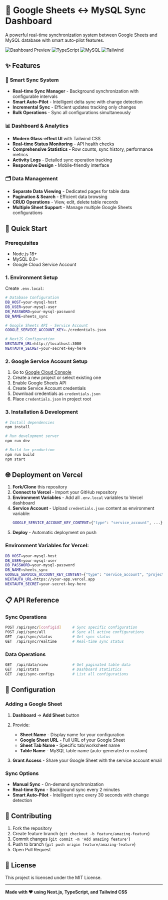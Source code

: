 # 🚀 Google Sheets ↔ MySQL Sync Dashboard

A powerful real-time synchronization system between Google Sheets and MySQL database with smart auto-pilot features.

![Dashboard Preview](https://img.shields.io/badge/Next.js-14.0.0-black)
![TypeScript](https://img.shields.io/badge/TypeScript-5.0-blue)
![MySQL](https://img.shields.io/badge/MySQL-8.0-orange)
![Tailwind](https://img.shields.io/badge/Tailwind-3.3-cyan)

## ✨ Features

### 🔄 **Smart Sync System**
- **Real-time Sync Manager** - Background synchronization with configurable intervals
- **Smart Auto-Pilot** - Intelligent delta sync with change detection
- **Incremental Sync** - Efficient updates tracking only changes
- **Bulk Operations** - Sync all configurations simultaneously

### 📊 **Dashboard & Analytics**
- **Modern Glass-effect UI** with Tailwind CSS
- **Real-time Status Monitoring** - API health checks
- **Comprehensive Statistics** - Row counts, sync history, performance metrics
- **Activity Logs** - Detailed sync operation tracking
- **Responsive Design** - Mobile-friendly interface

### 🗂️ **Data Management**
- **Separate Data Viewing** - Dedicated pages for table data
- **Pagination & Search** - Efficient data browsing
- **CRUD Operations** - View, edit, delete table records
- **Multiple Sheet Support** - Manage multiple Google Sheets configurations

## 🚀 Quick Start

### Prerequisites
- Node.js 18+
- MySQL 8.0+
- Google Cloud Service Account

### 1. Environment Setup

Create `.env.local`:

```bash
# Database Configuration
DB_HOST=your-mysql-host
DB_USER=your-mysql-user
DB_PASSWORD=your-mysql-password
DB_NAME=sheets_sync

# Google Sheets API - Service Account
GOOGLE_SERVICE_ACCOUNT_KEY=./credentials.json

# NextJS Configuration
NEXTAUTH_URL=http://localhost:3000
NEXTAUTH_SECRET=your-secret-key-here
```

### 2. Google Service Account Setup

1. Go to [Google Cloud Console](https://console.cloud.google.com/)
2. Create a new project or select existing one
3. Enable Google Sheets API
4. Create Service Account credentials
5. Download credentials as `credentials.json`
6. Place `credentials.json` in project root

### 3. Installation & Development

```bash
# Install dependencies
npm install

# Run development server
npm run dev

# Build for production
npm run build
npm start
```

## 🌐 Deployment on Vercel

1. **Fork/Clone** this repository
2. **Connect to Vercel** - Import your GitHub repository
3. **Environment Variables** - Add all `.env.local` variables to Vercel dashboard
4. **Service Account** - Upload `credentials.json` content as environment variable:
   ```bash
   GOOGLE_SERVICE_ACCOUNT_KEY_CONTENT={"type": "service_account", ...}
   ```
5. **Deploy** - Automatic deployment on push

### Environment Variables for Vercel:
```bash
DB_HOST=your-mysql-host
DB_USER=your-mysql-user
DB_PASSWORD=your-mysql-password
DB_NAME=sheets_sync
GOOGLE_SERVICE_ACCOUNT_KEY_CONTENT={"type": "service_account", "project_id": "..."}
NEXTAUTH_URL=https://your-app.vercel.app
NEXTAUTH_SECRET=your-secret-key-here
```

## 📋 API Reference

### Sync Operations
```bash
POST /api/sync/[configId]     # Sync specific configuration
POST /api/sync/all            # Sync all active configurations
GET  /api/sync/status         # Get sync status
GET  /api/sync/realtime       # Real-time sync status
```

### Data Operations
```bash
GET  /api/data/view           # Get paginated table data
GET  /api/stats               # Dashboard statistics
GET  /api/sync-configs        # List all configurations
```

## 🔧 Configuration

### Adding a Google Sheet

1. **Dashboard** → **Add Sheet** button
2. Provide:
   - **Sheet Name** - Display name for your configuration
   - **Google Sheet URL** - Full URL of your Google Sheet
   - **Sheet Tab Name** - Specific tab/worksheet name
   - **Table Name** - MySQL table name (auto-generated or custom)

3. **Grant Access** - Share your Google Sheet with the service account email

### Sync Options

- **Manual Sync** - On-demand synchronization
- **Real-time Sync** - Background sync every 2 minutes
- **Smart Auto-Pilot** - Intelligent sync every 30 seconds with change detection

## 🤝 Contributing

1. Fork the repository
2. Create feature branch (`git checkout -b feature/amazing-feature`)
3. Commit changes (`git commit -m 'Add amazing feature'`)
4. Push to branch (`git push origin feature/amazing-feature`)
5. Open Pull Request

## 📄 License

This project is licensed under the MIT License.

---

**Made with ❤️ using Next.js, TypeScript, and Tailwind CSS**
